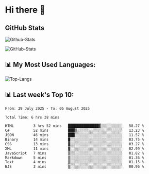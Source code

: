 # Hi there 👋

## GitHub Stats
![Github-Stats](https://github-readme-stats-sigma-five.vercel.app/api?username=ltorson&show_icons=true&theme=radical&count_private=true&show=reviews,discussions_started,discussions_answered,prs_merged,prs_merged_percentage)

![GitHub-Stats](https://github-readme-stats.vercel.app/api/wakatime?username=LeeTorson&theme=synthwave&size_weight=0.5&count_weight=0.5&title_color=36F9F6&langs_count=10&count_private=true)

## 📊 My Most Used Languages:
![Top-Langs](https://github-readme-stats-sigma-five.vercel.app/api/top-langs/?username=LTorson&layout=compact&langs_count=10)


## 📊 Last week's Top 10:
<!--START_SECTION:waka-->

```txt
From: 29 July 2025 - To: 05 August 2025

Total Time: 6 hrs 38 mins

HTML         3 hrs 52 mins   ██████████████▓░░░░░░░░░░   58.27 %
C#           52 mins         ███▒░░░░░░░░░░░░░░░░░░░░░   13.23 %
JSON         46 mins         ███░░░░░░░░░░░░░░░░░░░░░░   11.57 %
Binary       14 mins         █░░░░░░░░░░░░░░░░░░░░░░░░   03.75 %
CSS          13 mins         ▓░░░░░░░░░░░░░░░░░░░░░░░░   03.27 %
XML          11 mins         ▓░░░░░░░░░░░░░░░░░░░░░░░░   02.99 %
JavaScript   7 mins          ▒░░░░░░░░░░░░░░░░░░░░░░░░   01.82 %
Markdown     5 mins          ▒░░░░░░░░░░░░░░░░░░░░░░░░   01.36 %
Text         4 mins          ▒░░░░░░░░░░░░░░░░░░░░░░░░   01.15 %
EJS          3 mins          ▒░░░░░░░░░░░░░░░░░░░░░░░░   00.96 %
```

<!--END_SECTION:waka-->
